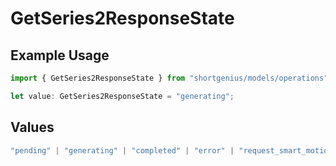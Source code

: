 # GetSeries2ResponseState

## Example Usage

```typescript
import { GetSeries2ResponseState } from "shortgenius/models/operations";

let value: GetSeries2ResponseState = "generating";
```

## Values

```typescript
"pending" | "generating" | "completed" | "error" | "request_smart_motion" | "placeholder"
```